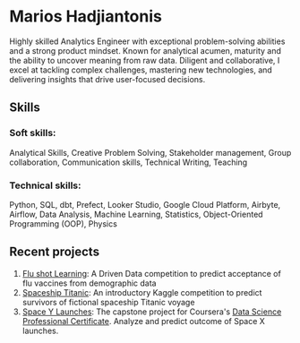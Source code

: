 # Marios Hadjiantonis

Highly skilled Analytics Engineer with exceptional problem-solving abilities and a strong product mindset. Known for analytical acumen, maturity and the ability to uncover meaning from raw data. Diligent and collaborative, I excel at tackling complex challenges, mastering new technologies, and delivering insights that drive user-focused decisions.
## Skills
### Soft skills: 
Analytical ​Skills, Creative ​Problem ​Solving, Stakeholder ​management, Group ​collaboration, Communication ​skills, Technical ​Writing, Teaching
### Technical skills: 
Python, SQL, dbt, Prefect, Looker ​Studio, Google ​Cloud ​Platform, Airbyte, Airflow, Data ​Analysis, Machine ​Learning, Statistics, Object-​Oriented ​Programming ​(​OOP)​, Physics
   
## Recent projects
1. [Flu shot Learning](https://github.com/mhadjiantonis/FluShotLearning/): A Driven Data competition to predict acceptance of flu vaccines from demographic data
2. [Spaceship Titanic](https://github.com/mhadjiantonis/SpaceshipTitanic): An introductory Kaggle competition to predict survivors of fictional spaceship Titanic 
voyage
3. [Space Y Launches](https://github.com/mhadjiantonis/SpaceY_LaunchSuccess): The capstone project for Coursera's [Data Science Professional Certificate](
https://www.credly.com/badges/ec46fa4d-edbc-4256-8b7e-ae9b670757a6?source=linked_in_profile). Analyze and predict outcome of Space X launches.

